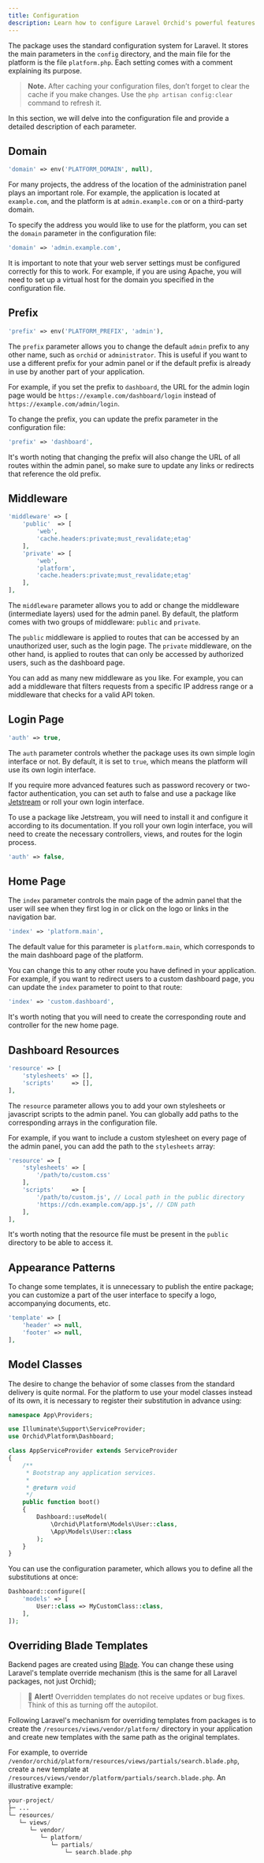 ```yaml
---
title: Configuration
description: Learn how to configure Laravel Orchid's powerful features to customize and optimize your application. Our comprehensive documentation on the Configuration page will guide you through the process.
---
```



The package uses the standard configuration system for Laravel. It stores the main parameters in the `config` directory, and the main file for the platform is the file `platform.php`. Each setting comes with a comment explaining its purpose.

> **Note.** After caching your configuration files, don’t forget to clear the cache if you make changes. Use the `php artisan config:clear` command to refresh it.

In this section, we will delve into the configuration file and provide a detailed description of each parameter.

## Domain

```php
'domain' => env('PLATFORM_DOMAIN', null),
```

For many projects, the address of the location of the administration panel plays an important role. For example, the application is located at `example.com`, and the platform is at `admin.example.com` or on a third-party domain.

To specify the address you would like to use for the platform, you can set the `domain` parameter in the configuration file:

```php
'domain' => 'admin.example.com',
```
 
It is important to note that your web server settings must be configured correctly for this to work. For example, if you are using Apache, you will need to set up a virtual host for the domain you specified in the configuration file.


## Prefix


```php
'prefix' => env('PLATFORM_PREFIX', 'admin'),
```
 
The `prefix` parameter allows you to change the default `admin` prefix to any other name, such as `orchid` or `administrator`. This is useful if you want to use a different prefix for your admin panel or if the default prefix is already in use by another part of your application. 
 
For example, if you set the prefix to `dashboard`, the URL for the admin login page would be `https://example.com/dashboard/login` instead of `https://example.com/admin/login`. 
 
 To change the prefix, you can update the prefix parameter in the configuration file:
 
 ```php
 'prefix' => 'dashboard',
 ```
 
 It's worth noting that changing the prefix will also change the URL of all routes within the admin panel, so make sure to update any links or redirects that reference the old prefix.


## Middleware

```php
'middleware' => [
    'public'  => [
        'web', 
        'cache.headers:private;must_revalidate;etag'
    ],
    'private' => [
        'web',
        'platform',
        'cache.headers:private;must_revalidate;etag'
    ],
],
```

The `middleware` parameter allows you to add or change the middleware (intermediate layers) used for the admin panel. By default, the platform comes with two groups of middleware: `public` and `private`.

The `public` middleware is applied to routes that can be accessed by an unauthorized user, such as the login page. The `private` middleware, on the other hand, is applied to routes that can only be accessed by authorized users, such as the dashboard page.

You can add as many new middleware as you like. For example, you can add a middleware that filters requests from a specific IP address range or a middleware that checks for a valid API token.



## Login Page

```php
'auth' => true,
```

The `auth` parameter controls whether the package uses its own simple login interface or not. By default, it is set to `true`, which means the platform will use its own login interface.


If you require more advanced features such as password recovery or two-factor authentication, you can set auth to false and use a package like [Jetstream](https://laravel.com/docs/authentication#authentication-quickstart) or roll your own login interface.

To use a package like Jetstream, you will need to install it and configure it according to its documentation. If you roll your own login interface, you will need to create the necessary controllers, views, and routes for the login process.

```php
'auth' => false,
```

## Home Page

The `index` parameter controls the main page of the admin panel that the user will see when they first log in or click on the logo or links in the navigation bar.

```php
'index' => 'platform.main',
```

The default value for this parameter is `platform.main`, which corresponds to the main dashboard page of the platform.

You can change this to any other route you have defined in your application. For example, if you want to redirect users to a custom dashboard page, you can update the `index` parameter to point to that route:

```php
'index' => 'custom.dashboard',
```

It's worth noting that you will need to create the corresponding route and controller for the new home page.


## Dashboard Resources


```php
'resource' => [
    'stylesheets' => [],
    'scripts'     => [],
],
```

The `resource` parameter allows you to add your own stylesheets or javascript scripts to the admin panel. You can globally add paths to the corresponding arrays in the configuration file.

For example, if you want to include a custom stylesheet on every page of the admin panel, you can add the path to the `stylesheets` array:

```php
'resource' => [
    'stylesheets' => [
        '/path/to/custom.css'
    ],
    'scripts'     => [
        '/path/to/custom.js', // Local path in the public directory
        'https://cdn.example.com/app.js', // CDN path
    ],
],
```

It's worth noting that the resource file must be present in the `public` directory to be able to access it.

## Appearance Patterns

To change some templates, it is unnecessary to publish the entire package; you can customize a part of the user interface to specify a logo, accompanying documents, etc.

```php
'template' => [
    'header' => null,
    'footer' => null,
],
```


## Model Classes

The desire to change the behavior of some classes from the standard delivery is quite normal. For the platform to use your model classes instead of its own, it is necessary to register their substitution in advance using:

```php
namespace App\Providers;

use Illuminate\Support\ServiceProvider;
use Orchid\Platform\Dashboard;

class AppServiceProvider extends ServiceProvider
{
    /**
     * Bootstrap any application services.
     *
     * @return void
     */
    public function boot()
    {
        Dashboard::useModel(
            \Orchid\Platform\Models\User::class, 
            \App\Models\User::class
        );
    }
}
```

You can use the configuration parameter, which allows you to define all the substitutions at once:

```php
Dashboard::configure([
    'models' => [
        User::class => MyCustomClass::class,
    ],
]);
```


## Overriding Blade Templates


Backend pages are created using [Blade](https://laravel.com/docs/blade). You can change these using Laravel's template override mechanism (this is the same for all Laravel packages, not just Orchid);

> 🚨 **Alert!** Overridden templates do not receive updates or bug fixes. Think of this as turning off the autopilot.

Following Laravel's mechanism for overriding templates from packages is to create the `/resources/views/vendor/platform/` directory in your application and create new templates with the same path as the original templates. 

For example, to override `/vendor/orchid/platform/resources/views/partials/search.blade.php`, create a new template at
`/resources/views/vendor/platform/partials/search.blade.php`. An illustrative example: 


```php
your-project/
├─ ...
└─ resources/
   └─ views/
      └─ vendor/
         └─ platform/
            └─ partials/
                └─ search.blade.php          
```
